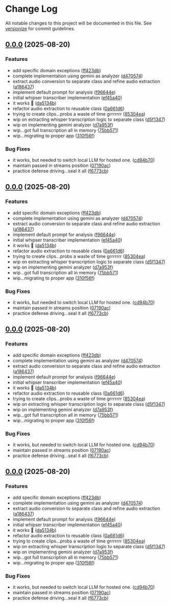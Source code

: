 # Change Log

All notable changes to this project will be documented in this file. See [versionize](https://github.com/versionize/versionize) for commit guidelines.

<a name="0.0.0"></a>
## [0.0.0](https://www.github.com/StevanFreeborn/stream-shorts/releases/tag/v0.0.0) (2025-08-20)

### Features

* add specific domain exceptions ([ff423db](https://www.github.com/StevanFreeborn/stream-shorts/commit/ff423db5feee68bdb1ad2dd0449bdf32ce10a24b))
* complete implementation using gemini as analyzer ([d470574](https://www.github.com/StevanFreeborn/stream-shorts/commit/d470574b99c30a2fa6270a1edf20e289c8640081))
* extract audio conversion to separate class and refine audio extraction ([a186437](https://www.github.com/StevanFreeborn/stream-shorts/commit/a1864371dd98878492a45f52cf2f97cd33ca83a4))
* implement default prompt for analysis ([f96644e](https://www.github.com/StevanFreeborn/stream-shorts/commit/f96644e0296e11426b18d61082cc0f12a6e410a9))
* initial whipser transcriber implementation ([ef45a40](https://www.github.com/StevanFreeborn/stream-shorts/commit/ef45a4098a8f8a478bd2e33de7d25ae6c80f2d46))
* it works 🥳 ([da5134b](https://www.github.com/StevanFreeborn/stream-shorts/commit/da5134bad00babb0ad9e7989b17108b2b527f123))
* refactor audio extraction to reusable class ([0a661d6](https://www.github.com/StevanFreeborn/stream-shorts/commit/0a661d6970f768ae1a3a9ce5317ea7399f5a4523))
* trying to create clips...probs a waste of time grrrrrrr ([85304ea](https://www.github.com/StevanFreeborn/stream-shorts/commit/85304eadd1f6cc91dc5436fa3bc72528de4cdbcc))
* wip on extracting whisper transcription logic to separate class ([d5f1347](https://www.github.com/StevanFreeborn/stream-shorts/commit/d5f1347587501dd9c1f8f320a9f1dc295ac05d3c))
* wip on implementing gemini analyzer ([d7a953f](https://www.github.com/StevanFreeborn/stream-shorts/commit/d7a953f187aa8e457a69dca6480e6baebc2d81e0))
* wip...got full transcription all in memory ([75bb571](https://www.github.com/StevanFreeborn/stream-shorts/commit/75bb571b6bc8c86e419cdfbe9797e32033d70bca))
* wip...migrating to proper app ([310f56f](https://www.github.com/StevanFreeborn/stream-shorts/commit/310f56fb84519c4267e4044b995c921463920235))

### Bug Fixes

* it works, but needed to switch local LLM for hosted one. ([cd94b70](https://www.github.com/StevanFreeborn/stream-shorts/commit/cd94b703bb58bf40ddc40de18a9aaa4bd28a8028))
* maintain passed in streams position ([07190ac](https://www.github.com/StevanFreeborn/stream-shorts/commit/07190acb658b3c6e6d71cc95f6c3f631cdf4062f))
* practice defense driving...seal it all ([f6773cb](https://www.github.com/StevanFreeborn/stream-shorts/commit/f6773cb64ef399c4ec1ea2e6aac0305c207f59d9))

<a name="0.0.0"></a>
## [0.0.0](https://www.github.com/StevanFreeborn/stream-shorts/releases/tag/v0.0.0) (2025-08-20)

### Features

* add specific domain exceptions ([ff423db](https://www.github.com/StevanFreeborn/stream-shorts/commit/ff423db5feee68bdb1ad2dd0449bdf32ce10a24b))
* complete implementation using gemini as analyzer ([d470574](https://www.github.com/StevanFreeborn/stream-shorts/commit/d470574b99c30a2fa6270a1edf20e289c8640081))
* extract audio conversion to separate class and refine audio extraction ([a186437](https://www.github.com/StevanFreeborn/stream-shorts/commit/a1864371dd98878492a45f52cf2f97cd33ca83a4))
* implement default prompt for analysis ([f96644e](https://www.github.com/StevanFreeborn/stream-shorts/commit/f96644e0296e11426b18d61082cc0f12a6e410a9))
* initial whipser transcriber implementation ([ef45a40](https://www.github.com/StevanFreeborn/stream-shorts/commit/ef45a4098a8f8a478bd2e33de7d25ae6c80f2d46))
* it works 🥳 ([da5134b](https://www.github.com/StevanFreeborn/stream-shorts/commit/da5134bad00babb0ad9e7989b17108b2b527f123))
* refactor audio extraction to reusable class ([0a661d6](https://www.github.com/StevanFreeborn/stream-shorts/commit/0a661d6970f768ae1a3a9ce5317ea7399f5a4523))
* trying to create clips...probs a waste of time grrrrrrr ([85304ea](https://www.github.com/StevanFreeborn/stream-shorts/commit/85304eadd1f6cc91dc5436fa3bc72528de4cdbcc))
* wip on extracting whisper transcription logic to separate class ([d5f1347](https://www.github.com/StevanFreeborn/stream-shorts/commit/d5f1347587501dd9c1f8f320a9f1dc295ac05d3c))
* wip on implementing gemini analyzer ([d7a953f](https://www.github.com/StevanFreeborn/stream-shorts/commit/d7a953f187aa8e457a69dca6480e6baebc2d81e0))
* wip...got full transcription all in memory ([75bb571](https://www.github.com/StevanFreeborn/stream-shorts/commit/75bb571b6bc8c86e419cdfbe9797e32033d70bca))
* wip...migrating to proper app ([310f56f](https://www.github.com/StevanFreeborn/stream-shorts/commit/310f56fb84519c4267e4044b995c921463920235))

### Bug Fixes

* it works, but needed to switch local LLM for hosted one. ([cd94b70](https://www.github.com/StevanFreeborn/stream-shorts/commit/cd94b703bb58bf40ddc40de18a9aaa4bd28a8028))
* maintain passed in streams position ([07190ac](https://www.github.com/StevanFreeborn/stream-shorts/commit/07190acb658b3c6e6d71cc95f6c3f631cdf4062f))
* practice defense driving...seal it all ([f6773cb](https://www.github.com/StevanFreeborn/stream-shorts/commit/f6773cb64ef399c4ec1ea2e6aac0305c207f59d9))

<a name="0.0.0"></a>
## [0.0.0](https://www.github.com/StevanFreeborn/stream-shorts/releases/tag/v0.0.0) (2025-08-20)

### Features

* add specific domain exceptions ([ff423db](https://www.github.com/StevanFreeborn/stream-shorts/commit/ff423db5feee68bdb1ad2dd0449bdf32ce10a24b))
* complete implementation using gemini as analyzer ([d470574](https://www.github.com/StevanFreeborn/stream-shorts/commit/d470574b99c30a2fa6270a1edf20e289c8640081))
* extract audio conversion to separate class and refine audio extraction ([a186437](https://www.github.com/StevanFreeborn/stream-shorts/commit/a1864371dd98878492a45f52cf2f97cd33ca83a4))
* implement default prompt for analysis ([f96644e](https://www.github.com/StevanFreeborn/stream-shorts/commit/f96644e0296e11426b18d61082cc0f12a6e410a9))
* initial whipser transcriber implementation ([ef45a40](https://www.github.com/StevanFreeborn/stream-shorts/commit/ef45a4098a8f8a478bd2e33de7d25ae6c80f2d46))
* it works 🥳 ([da5134b](https://www.github.com/StevanFreeborn/stream-shorts/commit/da5134bad00babb0ad9e7989b17108b2b527f123))
* refactor audio extraction to reusable class ([0a661d6](https://www.github.com/StevanFreeborn/stream-shorts/commit/0a661d6970f768ae1a3a9ce5317ea7399f5a4523))
* trying to create clips...probs a waste of time grrrrrrr ([85304ea](https://www.github.com/StevanFreeborn/stream-shorts/commit/85304eadd1f6cc91dc5436fa3bc72528de4cdbcc))
* wip on extracting whisper transcription logic to separate class ([d5f1347](https://www.github.com/StevanFreeborn/stream-shorts/commit/d5f1347587501dd9c1f8f320a9f1dc295ac05d3c))
* wip on implementing gemini analyzer ([d7a953f](https://www.github.com/StevanFreeborn/stream-shorts/commit/d7a953f187aa8e457a69dca6480e6baebc2d81e0))
* wip...got full transcription all in memory ([75bb571](https://www.github.com/StevanFreeborn/stream-shorts/commit/75bb571b6bc8c86e419cdfbe9797e32033d70bca))
* wip...migrating to proper app ([310f56f](https://www.github.com/StevanFreeborn/stream-shorts/commit/310f56fb84519c4267e4044b995c921463920235))

### Bug Fixes

* it works, but needed to switch local LLM for hosted one. ([cd94b70](https://www.github.com/StevanFreeborn/stream-shorts/commit/cd94b703bb58bf40ddc40de18a9aaa4bd28a8028))
* maintain passed in streams position ([07190ac](https://www.github.com/StevanFreeborn/stream-shorts/commit/07190acb658b3c6e6d71cc95f6c3f631cdf4062f))
* practice defense driving...seal it all ([f6773cb](https://www.github.com/StevanFreeborn/stream-shorts/commit/f6773cb64ef399c4ec1ea2e6aac0305c207f59d9))

<a name="0.0.0"></a>
## [0.0.0](https://www.github.com/StevanFreeborn/stream-shorts/releases/tag/v0.0.0) (2025-08-20)

### Features

* add specific domain exceptions ([ff423db](https://www.github.com/StevanFreeborn/stream-shorts/commit/ff423db5feee68bdb1ad2dd0449bdf32ce10a24b))
* complete implementation using gemini as analyzer ([d470574](https://www.github.com/StevanFreeborn/stream-shorts/commit/d470574b99c30a2fa6270a1edf20e289c8640081))
* extract audio conversion to separate class and refine audio extraction ([a186437](https://www.github.com/StevanFreeborn/stream-shorts/commit/a1864371dd98878492a45f52cf2f97cd33ca83a4))
* implement default prompt for analysis ([f96644e](https://www.github.com/StevanFreeborn/stream-shorts/commit/f96644e0296e11426b18d61082cc0f12a6e410a9))
* initial whipser transcriber implementation ([ef45a40](https://www.github.com/StevanFreeborn/stream-shorts/commit/ef45a4098a8f8a478bd2e33de7d25ae6c80f2d46))
* it works 🥳 ([da5134b](https://www.github.com/StevanFreeborn/stream-shorts/commit/da5134bad00babb0ad9e7989b17108b2b527f123))
* refactor audio extraction to reusable class ([0a661d6](https://www.github.com/StevanFreeborn/stream-shorts/commit/0a661d6970f768ae1a3a9ce5317ea7399f5a4523))
* trying to create clips...probs a waste of time grrrrrrr ([85304ea](https://www.github.com/StevanFreeborn/stream-shorts/commit/85304eadd1f6cc91dc5436fa3bc72528de4cdbcc))
* wip on extracting whisper transcription logic to separate class ([d5f1347](https://www.github.com/StevanFreeborn/stream-shorts/commit/d5f1347587501dd9c1f8f320a9f1dc295ac05d3c))
* wip on implementing gemini analyzer ([d7a953f](https://www.github.com/StevanFreeborn/stream-shorts/commit/d7a953f187aa8e457a69dca6480e6baebc2d81e0))
* wip...got full transcription all in memory ([75bb571](https://www.github.com/StevanFreeborn/stream-shorts/commit/75bb571b6bc8c86e419cdfbe9797e32033d70bca))
* wip...migrating to proper app ([310f56f](https://www.github.com/StevanFreeborn/stream-shorts/commit/310f56fb84519c4267e4044b995c921463920235))

### Bug Fixes

* it works, but needed to switch local LLM for hosted one. ([cd94b70](https://www.github.com/StevanFreeborn/stream-shorts/commit/cd94b703bb58bf40ddc40de18a9aaa4bd28a8028))
* maintain passed in streams position ([07190ac](https://www.github.com/StevanFreeborn/stream-shorts/commit/07190acb658b3c6e6d71cc95f6c3f631cdf4062f))
* practice defense driving...seal it all ([f6773cb](https://www.github.com/StevanFreeborn/stream-shorts/commit/f6773cb64ef399c4ec1ea2e6aac0305c207f59d9))

